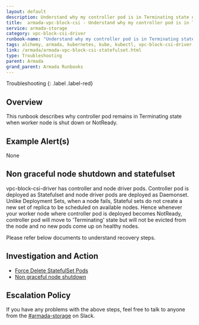 ```yaml
---
layout: default
description: Understand why my controller pod is in Terminating state on a NotReady node
title:  armada-vpc-block-csi - Understand why my controller pod is in Terminating state on a NotReady node
service: armada-storage
category: vpc-block-csi-driver
runbook-name: "Understand why my controller pod is in Terminating state on a NotReady node"
tags: alchemy, armada, kubernetes, kube, kubectl, vpc-block-csi-driver, block-storage, block
link: /armada/armada-vpc-block-csi-statefulset.html
type: Troubleshooting
parent: Armada
grand_parent: Armada Runbooks
---
```


Troubleshooting
{: .label .label-red}

## Overview
This runbook describes why controller pod remains in Terminating state when worker node is shut down or NotReady.

## Example Alert(s)
None


## Non graceful node shutdown and statefulset

vpc-block-csi-driver has controller and node driver pods. Controller pod is deployed as Statefulset and node driver pods are deployed as Daemonset. Unlike Deployment Sets, when a node fails, Stateful sets do not create a new set of replica to be scheduled on available nodes. Hence whenever your worker node where controller pod is deployed becomes NotReady, controller pod will move to 'Terminating' state but will not be evicted from the node and no new pods come up on healthy nodes.

Please refer below documents to understand recovery steps.

## Investigation and Action
 
- [Force Delete StatefulSet Pods](https://kubernetes.io/docs/tasks/run-application/force-delete-stateful-set-pod/)
- [Non graceful node shutdown](https://github.com/kubernetes/enhancements/tree/master/keps/sig-storage/2268-non-graceful-shutdown)


## Escalation Policy
If you have any problems with the above steps, feel free to talk to anyone from the [#armada-storage](https://ibm-argonauts.slack.com/archives/C53P14PFE) on Slack.
